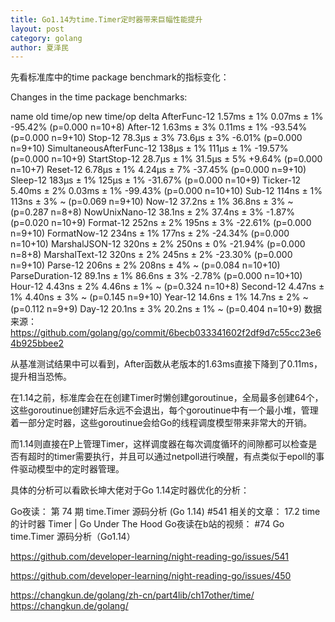 ```yaml
---
title: Go1.14为time.Timer定时器带来巨幅性能提升
layout: post
category: golang
author: 夏泽民
---
```

先看标准库中的time package benchmark的指标变化：

Changes in the time package benchmarks:

name                      old time/op  new time/op  delta
AfterFunc-12              1.57ms ± 1%  0.07ms ± 1%  -95.42%  (p=0.000 n=10+8)
After-12                  1.63ms ± 3%  0.11ms ± 1%  -93.54%  (p=0.000 n=9+10)
Stop-12                   78.3µs ± 3%  73.6µs ± 3%   -6.01%  (p=0.000 n=9+10)
SimultaneousAfterFunc-12   138µs ± 1%   111µs ± 1%  -19.57%  (p=0.000 n=10+9)
StartStop-12              28.7µs ± 1%  31.5µs ± 5%   +9.64%  (p=0.000 n=10+7)
Reset-12                  6.78µs ± 1%  4.24µs ± 7%  -37.45%  (p=0.000 n=9+10)
Sleep-12                   183µs ± 1%   125µs ± 1%  -31.67%  (p=0.000 n=10+9)
Ticker-12                 5.40ms ± 2%  0.03ms ± 1%  -99.43%  (p=0.000 n=10+10)
Sub-12                     114ns ± 1%   113ns ± 3%     ~     (p=0.069 n=9+10)
Now-12                    37.2ns ± 1%  36.8ns ± 3%     ~     (p=0.287 n=8+8)
NowUnixNano-12            38.1ns ± 2%  37.4ns ± 3%   -1.87%  (p=0.020 n=10+9)
Format-12                  252ns ± 2%   195ns ± 3%  -22.61%  (p=0.000 n=9+10)
FormatNow-12               234ns ± 1%   177ns ± 2%  -24.34%  (p=0.000 n=10+10)
MarshalJSON-12             320ns ± 2%   250ns ± 0%  -21.94%  (p=0.000 n=8+8)
MarshalText-12             320ns ± 2%   245ns ± 2%  -23.30%  (p=0.000 n=9+10)
Parse-12                   206ns ± 2%   208ns ± 4%     ~     (p=0.084 n=10+10)
ParseDuration-12          89.1ns ± 1%  86.6ns ± 3%   -2.78%  (p=0.000 n=10+10)
Hour-12                   4.43ns ± 2%  4.46ns ± 1%     ~     (p=0.324 n=10+8)
Second-12                 4.47ns ± 1%  4.40ns ± 3%     ~     (p=0.145 n=9+10)
Year-12                   14.6ns ± 1%  14.7ns ± 2%     ~     (p=0.112 n=9+9)
Day-12                    20.1ns ± 3%  20.2ns ± 1%     ~     (p=0.404 n=10+9)
数据来源： https://github.com/golang/go/commit/6becb033341602f2df9d7c55cc23e64b925bbee2

从基准测试结果中可以看到，After函数从老版本的1.63ms直接下降到了0.11ms，提升相当恐怖。
<!-- more -->
在1.14之前，标准库会在在创建Timer时懒创建goroutinue，全局最多创建64个，这些goroutinue创建好后永远不会退出，每个goroutinue中有一个最小堆，管理着一部分定时器，这些goroutinue会给Go的线程调度模型带来非常大的开销。

而1.14则直接在P上管理Timer，这样调度器在每次调度循环的间隙都可以检查是否有超时的timer需要执行，并且可以通过netpoll进行唤醒，有点类似于epoll的事件驱动模型中的定时器管理。

具体的分析可以看欧长坤大佬对于Go 1.14定时器优化的分析：

Go夜读： 第 74 期 time.Timer 源码分析 (Go 1.14) #541
相关的文章： 17.2 time 的计时器 Timer | Go Under The Hood
Go夜读在b站的视频： #74 Go time.Timer 源码分析（Go1.14）

https://github.com/developer-learning/night-reading-go/issues/541

https://github.com/developer-learning/night-reading-go/issues/450

https://changkun.de/golang/zh-cn/part4lib/ch17other/time/
https://changkun.de/golang/